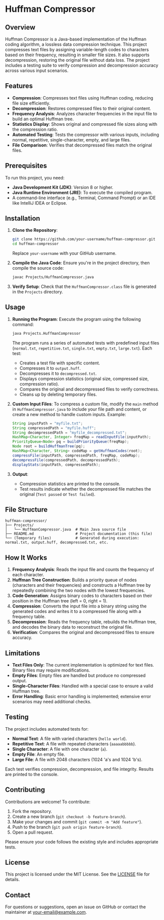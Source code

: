 # Huffman Compressor

## Overview
Huffman Compressor is a Java-based implementation of the Huffman coding algorithm, a lossless data compression technique. This project compresses text files by assigning variable-length codes to characters based on their frequency, resulting in smaller file sizes. It also supports decompression, restoring the original file without data loss. The project includes a testing suite to verify compression and decompression accuracy across various input scenarios.

## Features
- **Compression**: Compresses text files using Huffman coding, reducing file size efficiently.
- **Decompression**: Restores compressed files to their original content.
- **Frequency Analysis**: Analyzes character frequencies in the input file to build an optimal Huffman tree.
- **Statistics Display**: Shows original and compressed file sizes along with the compression ratio.
- **Automated Testing**: Tests the compressor with various inputs, including normal, repetitive, single-character, empty, and large files.
- **File Comparison**: Verifies that decompressed files match the original files.

## Prerequisites
To run this project, you need:
- **Java Development Kit (JDK)**: Version 8 or higher.
- **Java Runtime Environment (JRE)**: To execute the compiled program.
- A command-line interface (e.g., Terminal, Command Prompt) or an IDE like IntelliJ IDEA or Eclipse.

## Installation
1. **Clone the Repository**:
   ```bash
   git clone https://github.com/your-username/huffman-compressor.git
   cd huffman-compressor
   ```
   Replace `your-username` with your GitHub username.

2. **Compile the Java Code**:
   Ensure you're in the project directory, then compile the source code:
   ```bash
   javac Projects/HuffmanCompressor.java
   ```

3. **Verify Setup**:
   Check that the `HuffmanCompressor.class` file is generated in the `Projects` directory.

## Usage
1. **Running the Program**:
   Execute the program using the following command:
   ```bash
   java Projects.HuffmanCompressor
   ```
   The program runs a series of automated tests with predefined input files (`normal.txt`, `repetitive.txt`, `single.txt`, `empty.txt`, `large.txt`). Each test:
   - Creates a test file with specific content.
   - Compresses it to `output.huff`.
   - Decompresses it to `decompressed.txt`.
   - Displays compression statistics (original size, compressed size, compression ratio).
   - Compares the original and decompressed files to verify correctness.
   - Cleans up by deleting temporary files.

2. **Custom Input Files**:
   To compress a custom file, modify the `main` method in `HuffmanCompressor.java` to include your file path and content, or create a new method to handle custom inputs. Example:
   ```java
   String inputPath = "myfile.txt";
   String compressedPath = "myfile.huff";
   String decompressedPath = "myfile_decompressed.txt";
   HashMap<Character, Integer> freqMap = readInputFile(inputPath);
   PriorityQueue<Node> pq = buildPriorityQueue(freqMap);
   Node root = buildHuffmanTree(pq);
   HashMap<Character, String> codeMap = getHuffmanCodes(root);
   compressFile(inputPath, compressedPath, freqMap, codeMap);
   decompressFile(compressedPath, decompressedPath);
   displayStats(inputPath, compressedPath);
   ```

3. **Output**:
   - Compression statistics are printed to the console.
   - Test results indicate whether the decompressed file matches the original (`Test passed` or `Test failed`).

## File Structure
```
huffman-compressor/
├── Projects/
│   └── HuffmanCompressor.java  # Main Java source file
├── README.md                   # Project documentation (this file)
└── (Temporary files)           # Generated during execution: normal.txt, output.huff, decompressed.txt, etc.
```

## How It Works
1. **Frequency Analysis**: Reads the input file and counts the frequency of each character.
2. **Huffman Tree Construction**: Builds a priority queue of nodes (characters and their frequencies) and constructs a Huffman tree by repeatedly combining the two nodes with the lowest frequencies.
3. **Code Generation**: Assigns binary codes to characters based on their position in the Huffman tree (left = 0, right = 1).
4. **Compression**: Converts the input file into a binary string using the generated codes and writes it to a compressed file along with a frequency table.
5. **Decompression**: Reads the frequency table, rebuilds the Huffman tree, and decodes the binary data to reconstruct the original file.
6. **Verification**: Compares the original and decompressed files to ensure accuracy.

## Limitations
- **Text Files Only**: The current implementation is optimized for text files. Binary files may require modifications.
- **Empty Files**: Empty files are handled but produce no compressed output.
- **Single-Character Files**: Handled with a special case to ensure a valid Huffman tree.
- **Error Handling**: Basic error handling is implemented; extensive error scenarios may need additional checks.

## Testing
The project includes automated tests for:
- **Normal Text**: A file with varied characters (`hello world`).
- **Repetitive Text**: A file with repeated characters (`aaaaabbbbb`).
- **Single Character**: A file with one character (`a`).
- **Empty File**: An empty file.
- **Large File**: A file with 2048 characters (1024 'a's and 1024 'b's).

Each test verifies compression, decompression, and file integrity. Results are printed to the console.

## Contributing
Contributions are welcome! To contribute:
1. Fork the repository.
2. Create a new branch (`git checkout -b feature-branch`).
3. Make your changes and commit (`git commit -m "Add feature"`).
4. Push to the branch (`git push origin feature-branch`).
5. Open a pull request.

Please ensure your code follows the existing style and includes appropriate tests.

## License
This project is licensed under the MIT License. See the [LICENSE](LICENSE) file for details.

## Contact
For questions or suggestions, open an issue on GitHub or contact the maintainer at [your-email@example.com](mailto:sandeeplimbure@gmail.com).
